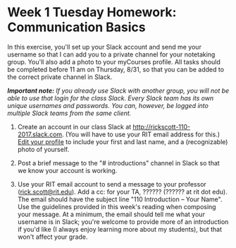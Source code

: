# Week 1 Tuesday Homework: Communication Basics

In this exercise, you'll set up your Slack account and send me your username so that I can add you to a private channel for your notetaking group. You'll also add a photo to your myCourses profile. All tasks should be completed before 11 am on Thursday, 8/31, so that you can be added to the correct private channel in Slack. 

***Important note:*** *If you already use Slack with another group, you will not be able to use that login for the class Slack. Every Slack team has its own unique usernames and passwords. You can, however, be logged into multiple Slack teams from the same client.*

1. Create an account in our class Slack at http://rickscott-110-2017.slack.com. (You will have to use your RIT email address for this.) [Edit your profile](https://get.slack.help/hc/en-us/articles/204092246-Edit-your-profile) to include your first and last name, and a (recognizable) photo of yourself. 

2. Post a brief message to the "# introductions" channel in Slack so that we know your account is working. 

3. Use your RIT email account to send a message to your professor (rick.scott@rit.edu). Add a cc: for your TA, ?????? (?????? at rit dot edu). The email should have the subject line "110 Introduction – Your Name". Use the guidelines provided in this week's reading when composing your message. At a minimum, the email should tell me what your username is in Slack; you're welcome to provide more of an introduction if you'd like (I always enjoy learning more about my students), but that won't affect your grade. 


